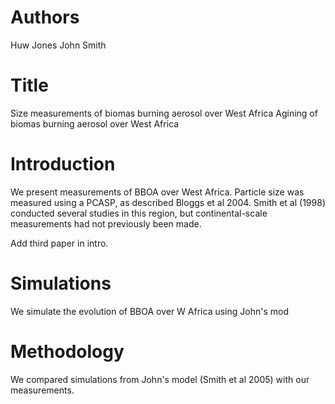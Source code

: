 # Authors
Huw Jones
John Smith

# Title


Size measurements of biomas burning aerosol over West Africa
Agining of biomas burning aerosol over West Africa


# Introduction
We present measurements of BBOA over West Africa.
Particle size was measured using a PCASP, as described
Bloggs et al 2004. Smith et al (1998) conducted several 
studies in this region, but continental-scale 
measurements had not previously been made.

Add third paper in intro.

# Simulations
We simulate the evolution of BBOA over W Africa using John's 
mod

# Methodology 
We compared simulations from John's model (Smith et al 2005)
with our measurements. 